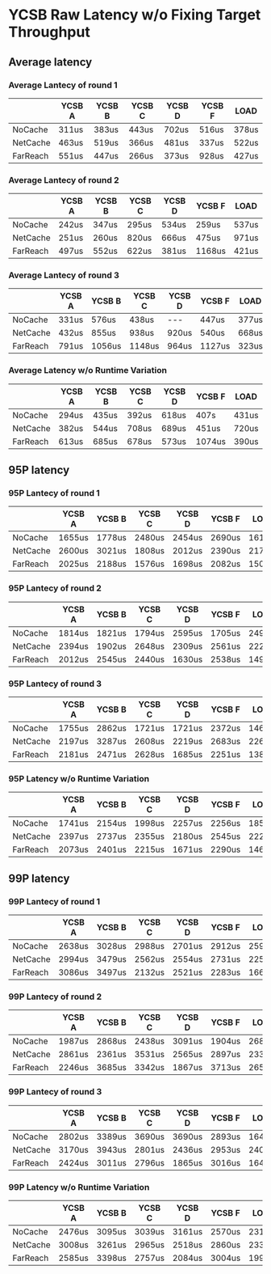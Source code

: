 # YCSB Raw Latency w/o Fixing Target Throughput

## Average latency

### Average Lantecy of round 1

| | YCSB A | YCSB B | YCSB C | YCSB D | YCSB F | LOAD |
| --- | --- | --- | --- | --- | --- | --- |
| NoCache | 311us | 383us | 443us | 702us  |  516us  |  378us |
| NetCache | 463us | 519us | 366us | 481us  |  337us  |  522us |
| FarReach | 551us | 447us | 266us | 373us  |  928us  |  427us |

### Average Lantecy of round 2

| | YCSB A | YCSB B | YCSB C | YCSB D | YCSB F | LOAD |
| --- | --- | --- | --- | --- | --- | --- |
| NoCache | 242us | 347us | 295us | 534us | 259us | 537us |
| NetCache | 251us | 260us | 820us | 666us | 475us | 971us |
| FarReach | 497us | 552us | 622us | 381us | 1168us | 421us |

### Average Lantecy of round 3

| | YCSB A | YCSB B | YCSB C | YCSB D | YCSB F | LOAD |
| --- | --- | --- | --- | --- | --- | --- |
| NoCache | 331us | 576us | 438us | --- | 447us | 377us |
| NetCache | 432us | 855us | 938us | 920us | 540us | 668us |
| FarReach | 791us | 1056us | 1148us | 964us | 1127us | 323us |

### Average Latency w/o Runtime Variation

| | YCSB A | YCSB B | YCSB C | YCSB D | YCSB F | LOAD |
| --- | --- | --- | --- | --- | --- | --- |
| NoCache | 294us | 435us | 392us | 618us | 407s | 431us |
| NetCache | 382us | 544us | 708us | 689us | 451us  |  720us  |
| FarReach | 613us | 685us | 678us | 573us  |  1074us  |  390us  |

## 95P latency

### 95P Lantecy of round 1

| | YCSB A | YCSB B | YCSB C | YCSB D | YCSB F | LOAD |
| --- | --- | --- | --- | --- | --- | --- |
| NoCache | 1655us | 1778us | 2480us | 2454us | 2690us | 1610us |
| NetCache | 2600us | 3021us | 1808us | 2012us | 2390us | 2175us | 
| FarReach | 2025us | 2188us | 1576us | 1698us | 2082us | 1501us | 

### 95P Lantecy of round 2

| | YCSB A | YCSB B | YCSB C | YCSB D | YCSB F | LOAD |
| --- | --- | --- | --- | --- | --- | --- |
| NoCache | 1814us | 1821us | 1794us | 2595us | 1705us | 2496us |
| NetCache | 2394us | 1902us | 2648us | 2309us | 2561us | 2227us |
| FarReach | 2012us | 2545us | 2440us | 1630us | 2538us | 1497us |

### 95P Lantecy of round 3

| | YCSB A | YCSB B | YCSB C | YCSB D | YCSB F | LOAD |
| --- | --- | --- | --- | --- | --- | --- |
| NoCache | 1755us | 2862us | 1721us | 1721us | 2372us | 1469us |
| NetCache | 2197us | 3287us | 2608us | 2219us | 2683us | 2262us |
| FarReach | 2181us | 2471us | 2628us | 1685us | 2251us | 1388us |

### 95P Latency w/o Runtime Variation

| | YCSB A | YCSB B | YCSB C | YCSB D | YCSB F | LOAD |
| --- | --- | --- | --- | --- | --- | --- |
| NoCache | 1741us | 2154us | 1998us | 2257us | 2256us | 1858us |
| NetCache | 2397us | 2737us | 2355us | 2180us | 2545us | 2221us | 
| FarReach | 2073us | 2401us | 2215us | 1671us | 2290us | 1462us | 

## 99P latency

### 99P Lantecy of round 1

| | YCSB A | YCSB B | YCSB C | YCSB D | YCSB F | LOAD |
| --- | --- | --- | --- | --- | --- | --- |
| NoCache | 2638us | 3028us | 2988us | 2701us | 2912us | 2597us |
| NetCache | 2994us | 3479us | 2562us | 2554us | 2731us | 2253us |
| FarReach | 3086us | 3497us | 2132us | 2521us | 2283us | 1668us |

### 99P Lantecy of round 2

| | YCSB A | YCSB B | YCSB C | YCSB D | YCSB F | LOAD |
| --- | --- | --- | --- | --- | --- | --- |
| NoCache | 1987us | 2868us | 2438us | 3091us | 1904us | 2684us |
| NetCache | 2861us | 2361us | 3531us | 2565us | 2897us | 2333us |
| FarReach | 2246us | 3685us | 3342us | 1867us | 3713us | 2658us |

### 99P Lantecy of round 3

| | YCSB A | YCSB B | YCSB C | YCSB D | YCSB F | LOAD |
| --- | --- | --- | --- | --- | --- | --- |
| NoCache | 2802us | 3389us | 3690us | 3690us | 2893us | 1649us |
| NetCache | 3170us | 3943us | 2801us | 2436us | 2953us | 2404us | 
| FarReach | 2424us | 3011us | 2796us | 1865us | 3016us | 1649us | 

### 99P Latency w/o Runtime Variation

| | YCSB A | YCSB B | YCSB C | YCSB D | YCSB F | LOAD |
| --- | --- | --- | --- | --- | --- | --- |
| NoCache | 2476us | 3095us | 3039us | 3161us | 2570us | 2310us |
| NetCache | 3008us | 3261us | 2965us | 2518us | 2860us | 2330us |
| FarReach | 2585us | 3398us | 2757us | 2084us | 3004us | 1992us |
